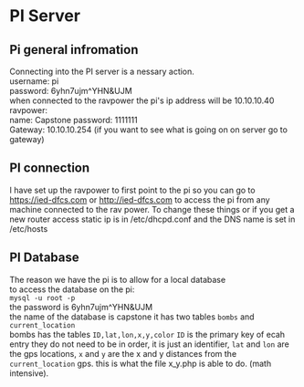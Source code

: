 # PI Server
## Pi general infromation
Connecting into the PI server is a nessary action.  
username: pi  
password: 6yhn7ujm^YHN&UJM  
when connected to the ravpower the pi's ip address will be 10.10.10.40  
ravpower:  
name: Capstone 
password: 1111111  
Gateway: 10.10.10.254  (if you want to see what is going on on server go to gateway)  
  
## PI connection
I have set up the ravpower to first point to the pi so you can go to https://ied-dfcs.com or http://ied-dfcs.com to access the pi from any machine connected to
 the rav power. 
 To change these things or if you get a new router access static ip is in /etc/dhcpd.conf and the DNS name is set in /etc/hosts  
  
## PI Database
The reason we have the pi is to allow for a local database  
to access the database on the pi:  
```mysql -u root -p```  
the password is 6yhn7ujm^YHN&UJM  
the name of the database is capstone it has two tables ```bombs``` and ```current_location```  
bombs has the tables ```ID,lat,lon,x,y,color```  ```ID``` is the primary key of ecah entry they do not need to be in order, it is just an identifier, ```lat``` and ```lon``` are the gps locations, ```x``` and 
```y``` are the x and y distances from the ```current_location``` gps. this is what the file x_y.php is able to do. (math intensive).  
